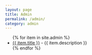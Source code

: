 ```yaml
---
layout: page
title: Admin
permalink: /admin/
category: admin
---
```


<ul>
{% for item in site.admin %}
  <li><a href="{{ item.url }}">{{ item.title }}</a>
    - {{ item.description }}
  </li>
{% endfor %}
</ul>